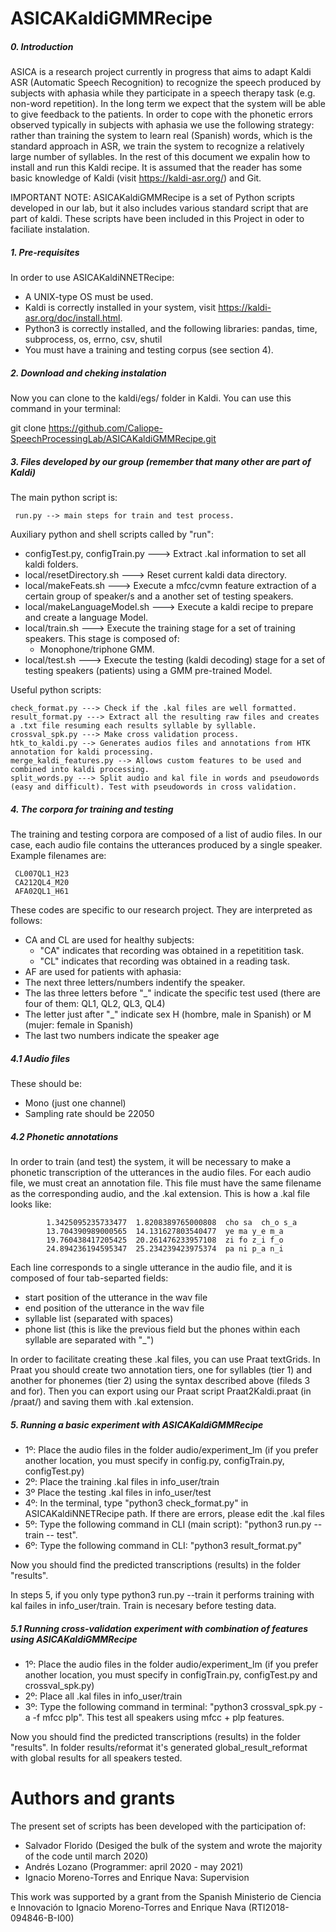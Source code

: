 # ASICAKaldiGMMRecipe

##### 0. Introduction

ASICA is a research project currently in progress that aims to adapt Kaldi ASR (Automatic Speech Recognition) to recognize the speech produced by subjects with aphasia while they participate in a speech therapy task (e.g. non-word repetition). In the long term we expect that the system will be able to give feedback to the patients. In order to cope with the phonetic errors observed typically in subjects with aphasia we use the following strategy: rather than training the system to learn real (Spanish) words, which is the standard approach in ASR, we train the system to recognize a relatively large number of syllables. In the rest of this document we expalin how to install and run this Kaldi recipe. It is assumed that the reader has some basic knowledge of Kaldi (visit https://kaldi-asr.org/) and Git. 

IMPORTANT NOTE: 
ASICAKaldiGMMRecipe is a set of Python scripts developed in our lab, but it also includes various standard script that are part of kaldi. These scripts have been included in this Project in oder to faciliate instalation.

##### 1. Pre-requisites

In order to use ASICAKaldiNNETRecipe:

- A UNIX-type OS must be used.
- Kaldi is correctly installed in your system, visit https://kaldi-asr.org/doc/install.html.
- Python3 is correctly installed, and the following libraries: pandas, time, subprocess, os, errno, csv, shutil
- You must have a training and testing corpus (see section 4).

##### 2. Download and cheking instalation

Now you can clone to the kaldi/egs/ folder in Kaldi. You can use this command in your terminal:

git clone https://github.com/Caliope-SpeechProcessingLab/ASICAKaldiGMMRecipe.git

##### 3. Files developed by our group (remember that many other are part of Kaldi)

The main python script is: 

     run.py --> main steps for train and test process.

Auxiliary python and shell scripts called by "run":

- configTest.py, configTrain.py ---> Extract .kal information to set all kaldi folders.
- local/resetDirectory.sh ---> Reset current kaldi data directory.
- local/makeFeats.sh ---> Execute a mfcc/cvmn feature extraction of a certain group of speaker/s and a another set of testing speakers.
- local/makeLanguageModel.sh ---> Execute a kaldi recipe to prepare and create a language Model.
- local/train.sh ---> Execute the training stage for a set of training speakers. This stage is composed of: 
    * Monophone/triphone GMM.
- local/test.sh ---> Execute the testing (kaldi decoding) stage for a set of testing speakers (patients) using a GMM pre-trained Model.
    
Useful python scripts:

    check_format.py ---> Check if the .kal files are well formatted.
    result_format.py ---> Extract all the resulting raw files and creates a .txt file resuming each results syllable by syllable.
    crossval_spk.py ---> Make cross validation process.
    htk_to_kaldi.py --> Generates audios files and annotations from HTK annotation for kaldi processing.
    merge_kaldi_features.py --> Allows custom features to be used and combined into kaldi processing.
    split_words.py ---> Split audio and kal file in words and pseudowords (easy and difficult). Test with pseudowords in cross validation.

##### 4. The corpora for training and testing 

The training and testing corpora are composed of a list of audio files. In our case, each audio file contains the utterances produced by a single speaker. Example filenames are:

     CL007QL1_H23
     CA212QL4_M20
     AFA02QL1_H61

These codes are specific to our research project. They are interpreted as follows:

- CA and CL are used for healthy subjects:
  - "CA" indicates that recording was obtained in a repetitition task. 
  - "CL" indicates that recording was obtained in a reading task.
- AF are used for patients with aphasia:
- The next three letters/numbers indentify the speaker. 
- The las three letters before "_" indicate the specific test used (there are four of them: QL1, QL2, QL3, QL4)
- The letter just after "_" indicate sex H (hombre, male in Spanish) or M (mujer: female in Spanish)
- The last two numbers indicate the speaker age

##### 4.1 Audio files 

These should be:
- Mono (just one channel)
- Sampling rate should be 22050 

##### 4.2 Phonetic annotations

In order to train (and test) the system, it will be necessary to make a phonetic transcription of the utterances in the audio files. 
For each audio file, we must creat an annotation file. This file must have the same filename as the corresponding audio, and the .kal extension. This is how a .kal file looks like: 

            1.3425095235733477  1.8208389765000808  cho sa  ch_o s_a
            13.704390989000565  14.131627803540477  ye ma y_e m_a
            19.760438417205425  20.261476233957108  zi fo z_i f_o
            24.894236194595347  25.234239423975374  pa ni p_a n_i
           
Each line corresponds to a single utterance in the audio file, and it is composed of four tab-separted fields: 

  - start position of the utterance in the wav file
  - end position of the utterance in the wav file 
  - syllable list (separated with spaces) 
  - phone list (this is like the previous field but the phones within each syllable are separated with "_")

In order to facilitate creating these .kal files, you can use Praat textGrids. In Praat you should create two annotation tiers, one for syllables (tier 1) and another for phonemes (tier 2) using the syntax described above (fileds 3 and for). Then you can export using our Praat script Praat2Kaldi.praat (in /praat/) and saving them with .kal extension.

##### 5. Running a basic experiment with ASICAKaldiGMMRecipe

  - 1º: Place the audio files in the folder audio/experiment_lm (if you prefer another location, you must specify in config.py, configTrain.py, configTest.py)
  - 2º: Place the training .kal files in info_user/train
  - 3º  Place the testing .kal files in info_user/test 
  - 4º: In the terminal, type "python3 check_format.py" in ASICAKaldiNNETRecipe path. If there are errors, please edit the .kal files
  - 5º: Type the following command in CLI (main script): "python3 run.py --train -- test". 
  - 6º: Type the following command in CLI: "python3 result_format.py"

  Now you should find the predicted transcriptions (results) in the folder "results".

In steps 5, if you only type python3 run.py --train it performs training with kal failes in info_user/train. Train is necesary before testing data.

##### 5.1 Running cross-validation experiment with combination of features using ASICAKaldiGMMRecipe

  - 1º: Place the audio files in the folder audio/experiment_lm (if you prefer another location, you must specify in configTrain.py, configTest.py and crossval_spk.py)
  - 2º: Place all .kal files in info_user/train
  - 3º: Type the following command in terminal: "python3 crossval_spk.py -a -f mfcc plp". This test all speakers using mfcc + plp features. 
 
  Now you should find the predicted transcriptions (results) in the folder "results". In folder results/reformat it's generated global_result_reformat with global results for all speakers tested.
  

# Authors and grants

The present set of scripts has been developed with the participation of:
- Salvador Florido (Desiged the bulk of the system and wrote the majority of the code until march 2020)
- Andrés Lozano (Programmer: april 2020 - may 2021)
- Ignacio Moreno-Torres and Enrique Nava: Supervision

This work was supported by a grant from the Spanish Ministerio de Ciencia e Innovación to Ignacio Moreno-Torres and Enrique Nava (RTI2018-094846-B-I00)




	



